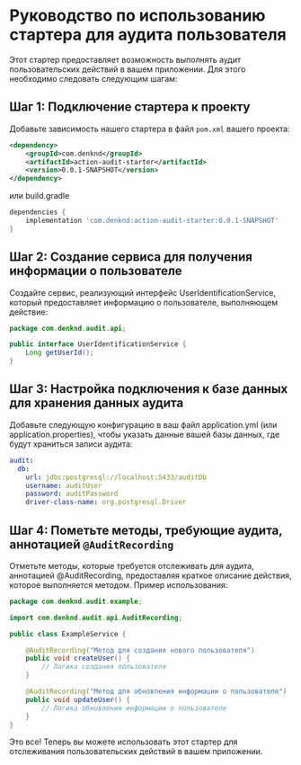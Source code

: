 # Руководство по использованию стартера для аудита пользователя

Этот стартер предоставляет возможность выполнять аудит пользовательских действий в вашем приложении. Для этого необходимо следовать следующим шагам:

## Шаг 1: Подключение стартера к проекту

Добавьте зависимость нашего стартера в файл `pom.xml` вашего проекта:

```xml
<dependency>
    <groupId>com.denknd</groupId>
    <artifactId>action-audit-starter</artifactId>
    <version>0.0.1-SNAPSHOT</version> 
</dependency>
```
или build.gradle
```groovy
dependencies {
    implementation 'com.denknd:action-audit-starter:0.0.1-SNAPSHOT' 
}
```
## Шаг 2: Создание сервиса для получения информации о пользователе
Создайте сервис, реализующий интерфейс UserIdentificationService, который предоставляет информацию о пользователе, выполняющем действие:
```java
package com.denknd.audit.api;

public interface UserIdentificationService {
    Long getUserId();
}
```
## Шаг 3: Настройка подключения к базе данных для хранения данных аудита

Добавьте следующую конфигурацию в ваш файл application.yml (или application.properties), чтобы указать данные вашей базы данных, где будут храниться записи аудита:

```yaml
audit:
  db:
    url: jdbc:postgresql://localhost:5433/auditDb
    username: auditUser
    password: auditPassword
    driver-class-name: org.postgresql.Driver

```
## Шаг 4: Пометьте методы, требующие аудита, аннотацией `@AuditRecording`
Отметьте методы, которые требуется отслеживать для аудита, аннотацией @AuditRecording, предоставляя краткое описание действия, которое выполняется методом.
Пример использования:
```java
package com.denknd.audit.example;

import com.denknd.audit.api.AuditRecording;

public class ExampleService {

    @AuditRecording("Метод для создания нового пользователя")
    public void createUser() {
        // Логика создания пользователя
    }

    @AuditRecording("Метод для обновления информации о пользователе")
    public void updateUser() {
        // Логика обновления информации о пользователе
    }
}
```
Это все! Теперь вы можете использовать этот стартер для отслеживания пользовательских действий в вашем приложении.
